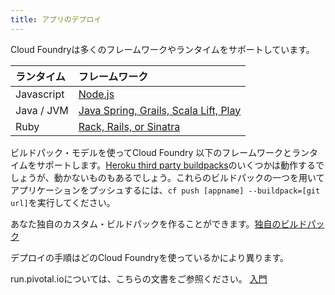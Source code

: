 ```yaml
---
title: アプリのデプロイ
---
```


Cloud Foundryは多くのフレームワークやランタイムをサポートしています。

| ランタイム        | フレームワーク                                                                             |
| :------------- | :-------------                                                                        |
| Javascript     | [Node.js](/docs/using/deploying-apps/javascript/index.html)                           |
| Java / JVM     | [Java Spring, Grails, Scala Lift, Play](/docs/using/deploying-apps/jvm/index.html)|
| Ruby           | [Rack, Rails, or Sinatra](/docs/using/deploying-apps/ruby/index.html)                 |

ビルドパック・モデルを使ってCloud Foundry 以下のフレームワークとランタイムをサポートします。<a href="https://devcenter.heroku.com/articles/third-party-buildpacks">Heroku
third party buildpacks</a>のいくつかは動作するでしょうが、動かないものもあるでしょう。これらのビルドパックの一つを用いてアプリケーションをプッシュするには、`cf
push [appname] --buildpack=[git url]`を実行してください。

あなた独自のカスタム・ビルドパックを作ることができます。[独自のビルドパック](buildpacks.html)

デプロイの手順はどのCloud Foundryを使っているかにより異ります。

run.pivotal.ioについては、こちらの文書をご参照ください。 [入門](../../dotcom/getting-started.html)
